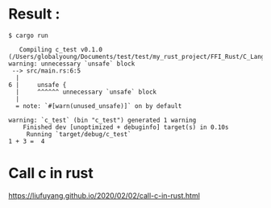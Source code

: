 # Result : 

```
$ cargo run

   Compiling c_test v0.1.0 (/Users/globalyoung/Documents/test/test/my_rust_project/FFI_Rust/C_Lang/c_test)
warning: unnecessary `unsafe` block
 --> src/main.rs:6:5
  |
6 |     unsafe {
  |     ^^^^^^ unnecessary `unsafe` block
  |
  = note: `#[warn(unused_unsafe)]` on by default

warning: `c_test` (bin "c_test") generated 1 warning
    Finished dev [unoptimized + debuginfo] target(s) in 0.10s
     Running `target/debug/c_test`
1 + 3 =  4

```

#  Call c in rust

https://liufuyang.github.io/2020/02/02/call-c-in-rust.html
